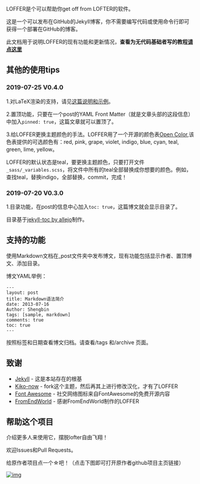 LOFFER是个可以帮助你get off from LOFTER的软件。

这是一个可以发布在GitHub的Jekyll博客，你不需要编写代码或使用命令行即可获得一个部署在GitHub的博客。

此文档用于说明LOFFER的现有功能和更新情况，**查看为无代码基础者写的教程[请点这里](https://fromendworld.github.io/LOFFER/document/)**

## 其他的使用tips

### 2019-07-25 V0.4.0

1.对LaTeX渲染的支持，请见[这篇说明和示例](https://fromendworld.github.io/LOFFER/math-test/)。

2.置顶功能，只要在一个post的YAML Front Matter（就是文章头部的这段信息）中加入` pinned: true `，这篇文章就可以置顶了。

3.给LOFFER更换主题颜色的手法。LOFFER用了一个开源的颜色表[Open Color](https://yeun.github.io/open-color/),该色表提供的可选颜色有：red, pink, grape, violet, indigo, blue, cyan, teal, green, lime, yellow。

LOFFER的默认状态是teal，要更换主题颜色，只要打开文件` _sass/_variables.scss `，将文件中所有的teal全部替换成你想要的颜色。例如，查找teal，替换indigo，全部替换，commit，完成！


### 2019-07-20 V0.3.0

1.目录功能，在post的信息中心加入` toc: true `，这篇博文就会显示目录了。

目录基于[jekyll-toc by allejo](https://github.com/allejo/jekyll-toc)制作。


## 支持的功能

使用Markdown文档在_post文件夹中发布博文，现有功能包括显示作者、置顶博文、添加目录。

博文YAML举例：

    ---
    layout: post
    title: Markdown语法简介
    date: 2013-07-16
    Author: Shengbin 
    tags: [sample, markdown]
    comments: true
    toc: true
    ---

按照标签和日期查看博文归档。请查看/tags 和/archive 页面。


## 致谢

* [Jekyll](https://github.com/jekyll/jekyll) - 这是本站存在的根基
* [Kiko-now](<https://github.com/aweekj/kiko-now>) - fork这个主题，然后再其上进行修改汉化，才有了LOFFER
* [Font Awesome](<https://fontawesome.com/>) - 社交网络图标来自FontAwesome的免费开源内容
* [FromEndWorld](<https://github.com/FromEndWorld/loffer>) - 感谢FromEndWorld制作的LOFFER

## 帮助这个项目

介绍更多人来使用它，摆脱lofter自由飞翔！

欢迎Issues和Pull Requests。

给原作者项目点一个☆吧！（点击下图即可打开原作者github项目主页链接）

[![img](https://raw.githubusercontent.com/FromEndWorld/LOFFER/master/images/givemefive.png)](https://github.com/FromEndWorld/loffer)
